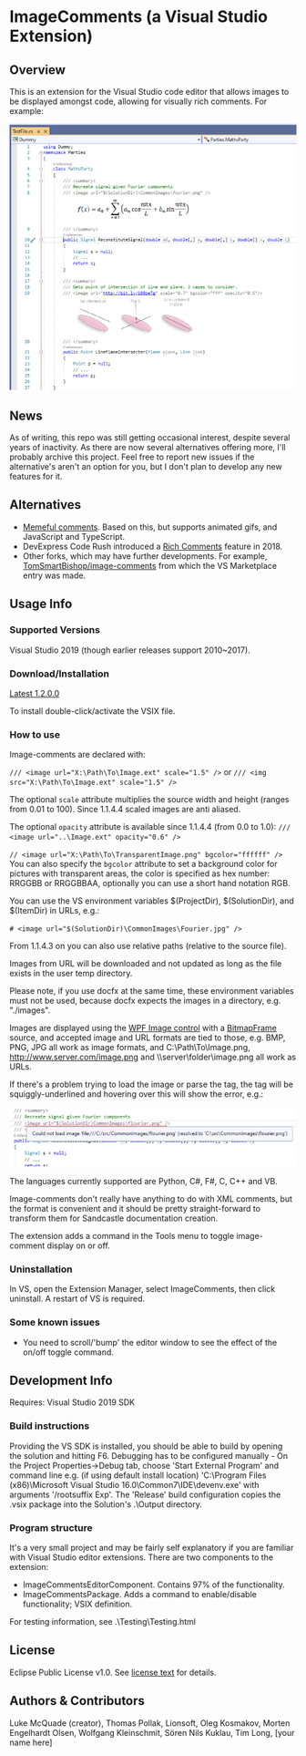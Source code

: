 # ImageComments (a Visual Studio Extension)

## Overview

This is an extension for the Visual Studio code editor that allows images to be displayed amongst code, allowing for visually rich comments. For example:

![](readme-files/example-1.png)  


## News

As of writing, this repo was still getting occasional interest, despite several years of inactivity. As there are now several alternatives offering more, I'll probably archive this project. Feel free to report new issues if the alternative's aren't an option for you, but I don't plan to develop any new features for it.


## Alternatives

* [Memeful comments](https://marketplace.visualstudio.com/items?itemName=MariusBancila.memefulcomments). Based on this, but supports animated gifs, and JavaScript and TypeScript.
* DevExpress Code Rush introduced a [Rich Comments](https://docs.devexpress.com/CodeRushForRoslyn/120417/visualization-tools/rich-comments) feature in 2018.
* Other forks, which may have further developments. For example, [TomSmartBishop/image-comments](https://github.com/TomSmartBishop/image-comments) from which the VS Marketplace entry was made.


## Usage Info

### Supported Versions

Visual Studio 2019 (though earlier releases support 2010~2017).  


### Download/Installation

[Latest 1.2.0.0](https://github.com/lukesdm/image-comments/raw/master/Output/ImageComments.vsix)

To install double-click/activate the VSIX file.


### How to use

Image-comments are declared with:

`/// <image url="X:\Path\To\Image.ext" scale="1.5" />` or `/// <img src="X:\Path\To\Image.ext" scale="1.5" />`

The optional `scale` attribute multiplies the source width and height (ranges from 0.01 to 100). Since 1.1.4.4 scaled images are anti aliased.

The optional `opacity` attribute is available since 1.1.4.4 (from 0.0 to 1.0):
`/// <image url="..\Image.ext" opacity="0.6" />`

`// <image url="X:\Path\To\TransparentImage.png" bgcolor="ffffff" />`
You can also specify the `bgcolor` attribute to set a background color for pictures with transparent areas, the color is specified as hex number: RRGGBB or RRGGBBAA, optionally you can use a short hand notation RGB.

You can use the VS environment variables $(ProjectDir), $(SolutionDir), and $(ItemDir) in URLs, e.g.:

`# <image url="$(SolutionDir)\CommonImages\Fourier.jpg" />` 

From 1.1.4.3 on you can also use relative paths (relative to the source file).

Images from URL will be downloaded and not updated as long as the file exists in the user temp directory.

Please note, if you use docfx at the same time, these environment variables must not be used, because docfx expects the images in a directory, e.g. "./images".  

Images are displayed using the [WPF Image control](http://msdn.microsoft.com/en-us/library/ms610982) with a [BitmapFrame](http://msdn.microsoft.com/en-us/library/ms619213) source, and accepted image and URL formats are tied to those, e.g. BMP, PNG, JPG all work as image formats, and C:\Path\To\Image.png, http://www.server.com/image.png and \\\server\folder\image.png all work as URLs.


If there's a problem trying to load the image or parse the tag, the tag will be squiggly-underlined and hovering over this will show the error, e.g.:

![](readme-files/error-example-1.png)


The languages currently supported are Python, C#, F#, C, C++ and VB.  

Image-comments don't really have anything to do with XML comments, but the format is convenient and it should be pretty straight-forward to transform them for Sandcastle documentation creation.  

The extension adds a command in the Tools menu to toggle image-comment display on or off.


### Uninstallation

In VS, open the Extension Manager, select ImageComments, then click uninstall. A restart of VS is required.


### Some known issues

* You need to scroll/'bump' the editor window to see the effect of the on/off toggle command.


## Development Info

Requires: Visual Studio 2019 SDK


### Build instructions

Providing the VS SDK is installed, you should be able to build by opening the solution and hitting F6. Debugging has to be configured manually - On the Project Properties->Debug tab, choose 'Start External Program' and command line e.g. (if using default install location) 'C:\Program Files (x86)\Microsoft Visual Studio 16.0\Common7\IDE\devenv.exe' with arguments '/rootsuffix Exp'. The 'Release' build configuration copies the .vsix package into the Solution's .\Output directory.


### Program structure

It's a very small project and may be fairly self explanatory if you are familiar with Visual Studio editor extensions.
There are two components to the extension:

* ImageCommentsEditorComponent. Contains 97% of the functionality.
* ImageCommentsPackage. Adds a command to enable/disable functionality; VSIX definition.

For testing information, see .\Testing\Testing.html


## License

Eclipse Public License v1.0. See [license text](http://github.com/lukesdm/image-comments/raw/master/License.txt) for details.


## Authors & Contributors

Luke McQuade (creator), Thomas Pollak, Lionsoft, Oleg Kosmakov, Morten Engelhardt Olsen, Wolfgang Kleinschmit, Sören Nils Kuklau, Tim Long, [your name here]
